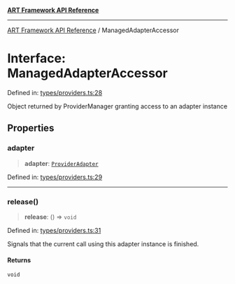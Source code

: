 [**ART Framework API Reference**](../README.md)

***

[ART Framework API Reference](../README.md) / ManagedAdapterAccessor

# Interface: ManagedAdapterAccessor

Defined in: [types/providers.ts:28](https://github.com/hashangit/ART/blob/0c4f5068c86b5500db1290baa4792d44ebae7f9e/src/types/providers.ts#L28)

Object returned by ProviderManager granting access to an adapter instance

## Properties

### adapter

> **adapter**: [`ProviderAdapter`](ProviderAdapter.md)

Defined in: [types/providers.ts:29](https://github.com/hashangit/ART/blob/0c4f5068c86b5500db1290baa4792d44ebae7f9e/src/types/providers.ts#L29)

***

### release()

> **release**: () => `void`

Defined in: [types/providers.ts:31](https://github.com/hashangit/ART/blob/0c4f5068c86b5500db1290baa4792d44ebae7f9e/src/types/providers.ts#L31)

Signals that the current call using this adapter instance is finished.

#### Returns

`void`
